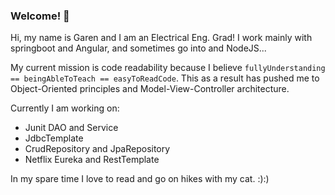 ### Welcome! 👋

Hi, my name is Garen and I am an Electrical Eng. Grad! I work mainly with springboot and Angular, and sometimes go into and NodeJS...

My current mission is code readability because I believe ```fullyUnderstanding == beingAbleToTeach == easyToReadCode```. This as a result has pushed me to Object-Oriented principles and Model-View-Controller architecture.

Currently I am working on:
- Junit DAO and Service 
- JdbcTemplate
- CrudRepository and JpaRepository 
- Netflix Eureka and RestTemplate

In my spare time I love to read and go on hikes with my cat. :):)

<!--
**garengh4/garengh4** is a ✨ _special_ ✨ repository because its `README.md` (this file) appears on your GitHub profile.

Here are some ideas to get you started:

- 🔭 I’m currently working on ...
- 🌱 I’m currently learning ...
- 👯 I’m looking to collaborate on ...
- 🤔 I’m looking for help with ...
- 💬 Ask me about ...
- 📫 How to reach me: ...
- 😄 Pronouns: ...
- ⚡ Fun fact: ...
-->

